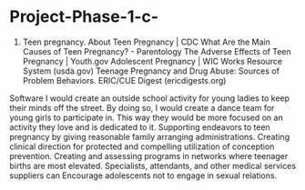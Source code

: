 # Project-Phase-1-c-
1.	Teen pregnancy.
 About Teen Pregnancy | CDC
What Are the Main Causes of Teen Pregnancy? - Parentology
The Adverse Effects of Teen Pregnancy | Youth.gov
Adolescent Pregnancy | WIC Works Resource System (usda.gov)
Teenage Pregnancy and Drug Abuse: Sources of Problem Behaviors. ERIC/CUE Digest (ericdigests.org)

Software
I would create an outside school activity for young ladies to keep their minds off the street. By doing so, I would create a dance team for young girls to participate in. This way they would be more focused on an activity they love and is dedicated to it. Supporting endeavors to teen pregnancy by giving reasonable family arranging administrations. Creating clinical direction for protected and compelling utilization of conception prevention. Creating and assessing programs in networks where teenager births are most elevated. Specialists, attendants, and other medical services suppliers can Encourage adolescents not to engage in sexual relations.


